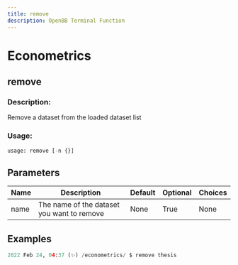 ```yaml
---
title: remove
description: OpenBB Terminal Function
---
```


# Econometrics

## remove

### Description: 

Remove a dataset from the loaded dataset list

### Usage: 
```python
usage: remove [-n {}]
```

## Parameters

| Name | Description | Default | Optional | Choices |
| ---- | ----------- | ------- | -------- | ------- |
| name | The name of the dataset you want to remove | None | True | None |


## Examples

```python
2022 Feb 24, 04:37 (✨) /econometrics/ $ remove thesis
```

